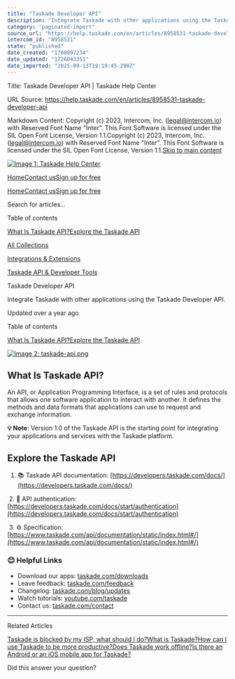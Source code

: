 ```yaml
---
title: "Taskade Developer API"
description: "Integrate Taskade with other applications using the Taskade Developer API."
category: "paginated-import"
source_url: "https://help.taskade.com/en/articles/8958531-taskade-developer-api"
intercom_id: "8958531"
state: "published"
date_created: "1708097234"
date_updated: "1726043351"
date_imported: "2025-09-13T19:19:45.298Z"
---
```


Title: Taskade Developer API | Taskade Help Center

URL Source: https://help.taskade.com/en/articles/8958531-taskade-developer-api

Markdown Content:
Copyright (c) 2023, Intercom, Inc. (legal@intercom.io) with Reserved Font Name "Inter". This Font Software is licensed under the SIL Open Font License, Version 1.1.Copyright (c) 2023, Intercom, Inc. (legal@intercom.io) with Reserved Font Name "Inter". This Font Software is licensed under the SIL Open Font License, Version 1.1.[Skip to main content](https://help.taskade.com/en/articles/8958531-taskade-developer-api#main-content)

[![Image 1: Taskade Help Center](https://downloads.intercomcdn.com/i/o/490280/d14603621e78c833c2d0e66f/2d1230f35f3009fff25b2989e93312a5.png)](https://help.taskade.com/en/)

[Home](https://www.taskade.com/)[Contact us](https://www.taskade.com/contact)[Sign up for free](https://www.taskade.com/signup)

[Home](https://www.taskade.com/)[Contact us](https://www.taskade.com/contact)[Sign up for free](https://www.taskade.com/signup)

Search for articles...

Table of contents

[What Is Taskade API?](https://help.taskade.com/en/articles/8958531-taskade-developer-api#h_fecf3ab267)[Explore the Taskade API](https://help.taskade.com/en/articles/8958531-taskade-developer-api#h_a853790afc)

[All Collections](https://help.taskade.com/en/)

[Integrations & Extensions](https://help.taskade.com/en/collections/8400831-integrations-extensions)

[Taskade API & Developer Tools](https://help.taskade.com/en/collections/11182319-taskade-api-developer-tools)

Taskade Developer API

Integrate Taskade with other applications using the Taskade Developer API.

Updated over a year ago

Table of contents

[What Is Taskade API?](https://help.taskade.com/en/articles/8958531-taskade-developer-api#h_fecf3ab267)[Explore the Taskade API](https://help.taskade.com/en/articles/8958531-taskade-developer-api#h_a853790afc)

[![Image 2: taskade-api.png](https://taskade.intercom-attachments-7.com/i/o/965379008/43b2563dede9ae22b66a5c05/22104108075539?expires=1757792700&signature=18d79624a89d573b174e0494734ea27cc318efc6158ce0322e47e09335b456a6&req=fSYiFc53nYFXFb4f3HP0gNiriXwFbTAaklqVItC%2Bf9VOWl5A5UrW1Eww1jOp%0AAJHALE%2FuyfGLUaGqIg%3D%3D%0A)](https://taskade.intercom-attachments-7.com/i/o/965379008/43b2563dede9ae22b66a5c05/22104108075539?expires=1757792700&signature=18d79624a89d573b174e0494734ea27cc318efc6158ce0322e47e09335b456a6&req=fSYiFc53nYFXFb4f3HP0gNiriXwFbTAaklqVItC%2Bf9VOWl5A5UrW1Eww1jOp%0AAJHALE%2FuyfGLUaGqIg%3D%3D%0A)

**What Is Taskade API?**
------------------------

An API, or Application Programming Interface, is a set of rules and protocols that allows one software application to interact with another. It defines the methods and data formats that applications can use to request and exchange information.

**💡 Note**: Version 1.0 of the Taskade API is the starting point for integrating your applications and services with the Taskade platform.

**Explore the Taskade API**
---------------------------

1.   📚 Taskade API documentation: [https://developers.taskade.com/docs/](https://developers.taskade.com/docs/)

​ 
2.   🔐 API authentication: [https://developers.taskade.com/docs/start/authentication](https://developers.taskade.com/docs/start/authentication)

​ 
3.   ⚙️ Specification: [https://www.taskade.com/api/documentation/static/index.html#/](https://www.taskade.com/api/documentation/static/index.html#/) 

### **😊 Helpful Links**

*   Download our apps: [taskade.com/downloads](https://taskade.com/downloads) 
*   Leave feedback: [taskade.com/feedback](https://taskade.com/feedback) 
*   Changelog: [taskade.com/blog/updates](https://taskade.com/blog/updates) 
*   Watch tutorials: [youtube.com/taskade](https://youtube.com/taskade) 
*   Contact us: [taskade.com/contact](https://taskade.com/contact) 

* * *

Related Articles

[Taskade is blocked by my ISP, what should I do?](https://help.taskade.com/en/articles/8958639-taskade-is-blocked-by-my-isp-what-should-i-do)[What is Taskade?](https://help.taskade.com/en/articles/8958642-what-is-taskade)[How can I use Taskade to be more productive?](https://help.taskade.com/en/articles/8958648-how-can-i-use-taskade-to-be-more-productive)[Does Taskade work offline?](https://help.taskade.com/en/articles/8958650-does-taskade-work-offline)[Is there an Android or an iOS mobile app for Taskade?](https://help.taskade.com/en/articles/8958668-is-there-an-android-or-an-ios-mobile-app-for-taskade)

Did this answer your question?
